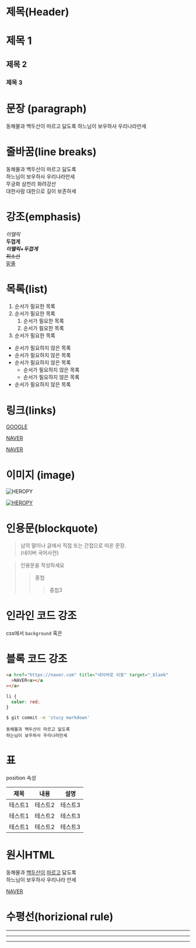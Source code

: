 # 제목(Header)

# 제목 1

## 제목 2

### 제목 3

# 문장 (paragraph)

동해물과 백두산이 마르고 닳도록
하느님이 보우하사 우리나라만세

# 줄바꿈(line breaks)

동해물과 백두산이 마르고 닳도록  
하느님이 보우하사 우리나라만세  
무궁화 삼천리 화려강산<br>
대한사람 대한으로 길이 보존하세

# 강조(emphasis)

_이텔릭_  
**두껍게**  
**_이탤릭+두껍게_**  
~~취소선~~  
<u>밑줄</u>

# 목록(list)

1. 순서가 필요한 목록
1. 순서가 필요한 목록
   1. 순서가 필요한 목록
   1. 순서가 필요한 목록
1. 순서가 필요한 목록

- 순서가 필요하지 않은 목록
- 순서가 필요하지 않은 목록
- 순서가 필요하지 않은 목록
  - 순서가 필요하지 않은 목록
  - 순서가 필요하지 않은 목록
- 순서가 필요하지 않은 목록

# 링크(links)

[GOOGLE](https://google.com)

[NAVER](https://naver.com "네이버로 이동")

<a href="https://naver.com" title="네이버로 이동" target="_blank">NAVER<a>

# 이미지 (image)

![HEROPY](https://heropy.blog/css/images/logo.png)

[![HEROPY](https://heropy.blog/css/images/logo.png)](https://heropy.blog/)

# 인용문(blockquote)

> 남의 말이나 글에서 직접 또는 간접으로 따온 문장.  
> (네이버 국어사전)

> 인용문을 작성하세요
>
> > 중첩
> >
> > > 중첩3

# 인라인 코드 강조

css에서 `background` 혹은

# 블록 코드 강조

```html
<a href="https://naver.com" title="네이버로 이동" target="_blank"
  >NAVER<a></a
></a>
```

```css
li {
  color: red;
}
```

```bash
$ git commit -m 'stucy markdown'
```

```plai ㅌntext
동해물과 백두산이 마르고 닳도록
하는님이 보우하사 우리나라만세
```

# 표

position 속성

| 제목    | 내용    | 설명    |
| ------- | ------- | ------- |
| 테스트1 | 테스트2 | 테스트3 |
| 테스트1 | 테스트2 | 테스트3 |
| 테스트1 | 테스트2 | 테스트3 |

# 원시HTML

동해물과 <u>백두산이</u> <span style="text-decoration: underline;">마르고</span> 닳도록<br>
하느님이 보우하사 우리나라 만세

<a href="https://naver.com" title="네이버로 이동" target="_blank">NAVER<a>

# 수평선(horizional rule)

---

---

---

